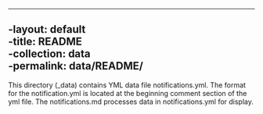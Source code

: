 ----		
 -layout: default		
 -title: README		
 -collection: data		
 -permalink: data/README/		
 ----		

 This directory (_data) contains YML data file notifications.yml. The format for the notification.yml is located at the beginning comment section of the yml file. The notifications.md processes data in notifications.yml	for display.	
 
